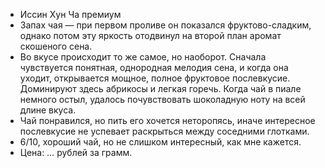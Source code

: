 - Иссин Хун Ча премиум
- Запах чая — при первом проливе он показался фруктово-сладким, однако потом эту яркость отодвинул на второй план аромат скошеного сена.
- Во вкусе происходит то же самое, но наоборот. Сначала чувствуется понятная, однородная мелодия сена, и когда она уходит, открывается мощное, полное фруктовое послевкусие. Доминируют здесь абрикосы и легкая горечь. Когда чай в пиале немного остыл, удалось почувствовать шоколадную ноту на всей длине вкуса.
- Чай понравился, но пить его хочется неторопясь, иначе интересное послевкусие не успевает раскрыться между соседними глотками.
- 6/10, хороший чай, но не слишком интересный, как мне кажется.
- Цена: … рублей за грамм.